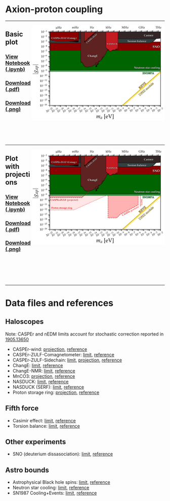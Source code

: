 # Axion-proton coupling
---
[<img align="right" height="300" src="../plots/plots_png/AxionProton.png">](https://github.com/cajohare/AxionLimits/raw/master/plots/plots_png/AxionProton.png)
## Basic plot
### [View Notebook (.ipynb)](https://github.com/cajohare/AxionLimits/blob/master/AxionProton.ipynb)
### [Download (.pdf)](https://github.com/cajohare/AxionLimits/raw/master/plots/AxionProton.pdf)
### [Download (.png)](https://github.com/cajohare/AxionLimits/raw/master/plots/plots_png/AxionProton.png)
### &nbsp;
### &nbsp;
---
[<img align="right" height="300" src="../plots/plots_png/AxionProton_with_Projections.png">](https://github.com/cajohare/AxionLimits/raw/master/plots/plots_png/AxionProton_with_Projections.png)
## Plot with projections
### [View Notebook (.ipynb)](https://github.com/cajohare/AxionLimits/blob/master/AxionProton.ipynb)
### [Download (.pdf)](https://github.com/cajohare/AxionLimits/raw/master/plots/AxionProton_with_Projections.pdf)
### [Download (.png)](https://github.com/cajohare/AxionLimits/raw/master/plots/plots_png/AxionProton_with_Projections.png)
### &nbsp;
### &nbsp;
---

# Data files and references

## Haloscopes
Note: CASPEr and nEDM limits account for stochastic correction reported in [1905.13650](https://arxiv.org/abs/1905.13650)
* CASPEr-wind: [projection](https://github.com/cajohare/AxionLimits/raw/master/limit_data/AxionProton/Projections/CASPEr_wind.txt), [reference](https://arxiv.org/abs/1711.08999)
* CASPEr-ZULF-Comagnetometer: [limit](https://github.com/cajohare/AxionLimits/raw/master/limit_data/AxionProton/CASPEr_Comagnetometer.txt), [reference](https://arxiv.org/abs/1901.10843)
* CASPEr-ZULF-Sidechain: [limit](https://github.com/cajohare/AxionLimits/raw/master/limit_data/AxionProton/CASPEr_ZULF.txt), [projection](https://github.com/cajohare/AxionLimits/raw/master/limit_data/AxionProton/Projections/CASPEr_ZULF.txt), [reference](https://arxiv.org/abs/1902.04644)
* ChangE: [limit](https://github.com/cajohare/AxionLimits/raw/master/limit_data/AxionProton/ChangE.txt), [reference](https://arxiv.org/abs/2306.08039)
* ChangE-NMR: [limit](https://github.com/cajohare/AxionLimits/raw/master/limit_data/AxionProton/ChangE-NMR.txt), [reference](https://arxiv.org/abs/2309.16600)
* MnCO3: [projection](https://github.com/cajohare/AxionLimits/raw/master/limit_data/AxionProton/Projections/MnCO3.txt), [reference](https://arxiv.org/abs/2307.08577)
* NASDUCK: [limit](https://github.com/cajohare/AxionLimits/raw/master/limit_data/AxionProton/NASDUCK.txt), [reference](https://arxiv.org/abs/2105.04603)
* NASDUCK (SERF): [limit](https://github.com/cajohare/AxionLimits/raw/master/limit_data/AxionProton/NASDUCK-SERF.txt), [reference](https://arxiv.org/abs/2209.13588)
* Proton storage ring: [projection](https://github.com/cajohare/AxionLimits/raw/master/limit_data/AxionProton/Projections/ProtonStorageRing.txt), [reference](https://arxiv.org/abs/2005.11867)

## Fifth force
* Casimir effect: [limit](https://github.com/cajohare/AxionLimits/raw/master/limit_data/AxionProton/Casimir), [reference](https://arxiv.org/abs/2009.04517)
* Torsion balance: [limit](https://github.com/cajohare/AxionLimits/raw/master/limit_data/AxionProton/TorsionBalance.txt), [reference](https://arxiv.org/abs/hep-ph/0611223)

## Other experiments
* SNO (deuterium dissasociation): [limit](https://github.com/cajohare/AxionLimits/raw/master/limit_data/AxionProton/SNO.txt), [reference](https://arxiv.org/abs/2004.02733)

## Astro bounds
* Astrophysical Black hole spins: [limit](https://github.com/cajohare/AxionLimits/raw/master/limit_data/fa/BlackHoleSpins_Mehta.txt), [reference](https://arxiv.org/abs/2011.08693)
* Neutron star cooling: [limit](https://github.com/cajohare/AxionLimits/raw/master/limit_data/AxionProton/NeutronStars.txt), [reference](https://arxiv.org/abs/2111.09892)
* SN1987 Cooling+Events: [limit](https://github.com/cajohare/AxionLimits/raw/master/limit_data/AxionProton/SN1987A.txt), [reference](https://arxiv.org/abs/2306.01048)
